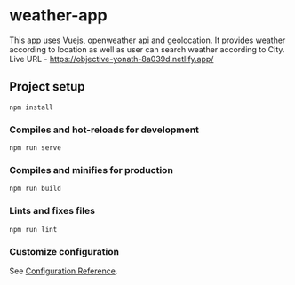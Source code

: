 # weather-app
This app uses Vuejs, openweather api and geolocation. It provides weather according to location as well as user can search weather according to City.
Live URL - https://objective-yonath-8a039d.netlify.app/
## Project setup
```
npm install
```

### Compiles and hot-reloads for development
```
npm run serve
```

### Compiles and minifies for production
```
npm run build
```

### Lints and fixes files
```
npm run lint
```

### Customize configuration
See [Configuration Reference](https://cli.vuejs.org/config/).
